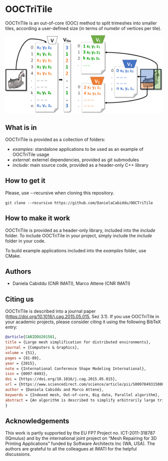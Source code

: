 # OOCTriTile

OOCTriTile is an out-of-core (OOC) method to split trimeshes into smaller tiles, according a user-defined size (in terms of numebr of vertices per tile).

<p align="center"><img src="graphical_abstract.jpg" width="750"></p>

## What is in
OOCTriTile is provided as a collection of folders:
* *examples*: standalone applications to be used as an example of OOCTriTile usage
* *external*: externel dependencies, provided as git submodules
* *include*: main source code, provided as a header-only C++ library

## How to get it
Please, use --recursive when cloning this repository.

`git clone --recursive https://github.com/DanielaCabiddu/OOCTriTile`

## How to make it work
OOCTriTile is provided as a header-only library, included into the *include* folder. To include OOCTriTile in your project, simply include the *include* folder in your code.

To build example applications included into the *examples* folder, use CMake.

## Authors
* Daniela Cabiddu (CNR IMATI), Marco Attene (CNR IMATI)
  
## Citing us
OOCTriTile is described into a journal paper (https://doi.org/10.1016/j.cag.2015.05.015, Sez 3.1).
If you use OOCTriTile in your academic projects, please consider citing it using the following BibTeX entry:

```bibtex
@article{CABIDDU201581,
title = {Large mesh simplification for distributed environments},
journal = {Computers & Graphics},
volume = {51},
pages = {81-89},
year = {2015},
note = {International Conference Shape Modeling International},
issn = {0097-8493},
doi = {https://doi.org/10.1016/j.cag.2015.05.015},
url = {https://www.sciencedirect.com/science/article/pii/S009784931500062X},
author = {Daniela Cabiddu and Marco Attene},
keywords = {Indexed mesh, Out-of-core, Big data, Parallel algorithm},
abstract = {An algorithm is described to simplify arbitrarily large triangle meshes while leveraging the computing power of modern distributed environments. Our method combines the flexibility of out-of-core (OOC) techniques with the quality of accurate in-core algorithms, while representing a particularly fast approach thanks to the concurrent use of several computers in a network. When compared with existing parallel algorithms, the simplifications produced by our method exhibit a significantly higher accuracy. Furthermore, when our algorithm is run on a single machine, its speed is comparable with state-of-the-art OOC techniques, whereas the use of more machines enables relevant speedups. Noticeably, we observe that the speedup increases as the size of the input mesh grows.}
}
```

## Acknowledgements
This work is partly supported by the EU FP7 Project no. ICT-2011-318787 (IQmulus) and by the international joint project on “Mesh Repairing for 3D Printing Applications” funded by Software Architects Inc (WA, USA). The authors are grateful to all the colleagues at IMATI for the helpful discussions.
